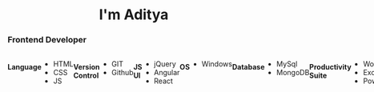 <h1 align="center">I'm Aditya</h1>

<h3>Frontend Developer</h3>

<div style="display: flex;">
    <h4>Language</h4>
    <ul>
        <li>HTML</li>
        <li>CSS</li>
        <li>JS</li>
    </ul>
    <h4>Version Control</h4>
    <ul>
        <li>GIT</li>
        <li>Github</li>
    </ul>
    <h4>JS UI</h4>
    <ul>
        <li>jQuery</li>
        <li>Angular</li>
        <li>React</li>
    </ul>
    <h4>OS</h4>
    <ul>
        <li>Windows</li>
    </ul>
    <h4>Database</h4>
    <ul>
        <li>MySql</li>
        <li>MongoDB</li>
    </ul>
    <h4>Productivity Suite</h4>
    <ul>
        <li>Word</li>
        <li>Excel</li>
        <li>Powerpoint</li>
    </ul>
    <h4>Framework</h4>
    <ul>
        <li>Bootstrap</li>
    </ul>
    <h4>Tools</h4>
    <ul>
        <li>VS Code</li>
    </ul>
</div>
